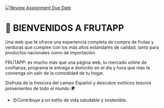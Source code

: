 [![Review Assignment Due Date](https://classroom.github.com/assets/deadline-readme-button-24ddc0f5d75046c5622901739e7c5dd533143b0c8e959d652212380cedb1ea36.svg)](https://classroom.github.com/a/xq5TwZF7)


# 👋  BIENVENIDOS A FRUTAPP
 
 Una web que te ofrece una experiencia completa de compra de frutas y verduras que cumplen con los más altos estándares de calidad, tanto para productos nacionales como de importación.

 FRUTAPP: es mucho más que una página web, tu mercado online de confianza, programa la entrega a domicilio en el día y hora que más te convenga sin salir de la comodidad de tu hogar.

 Disfruta de la frescura del campo Español y descubre exóticos tesoros provenientes de todo el mundo.🌍
 


- 😊Contribuye a un estilo de vida saludable y sostenible.





